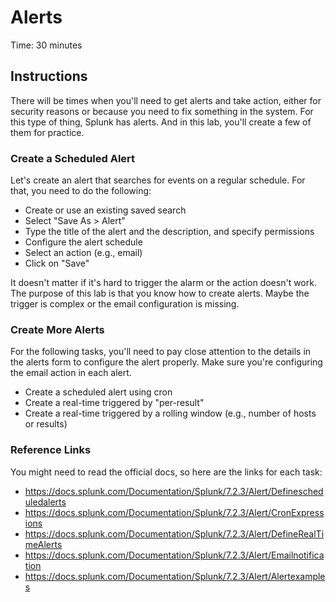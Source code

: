 # Alerts
Time: 30 minutes

## Instructions
There will be times when you'll need to get alerts and take action, either for security reasons or because you need to fix something in the system. For this type of thing, Splunk has alerts. And in this lab, you'll create a few of them for practice.

### Create a Scheduled Alert
Let's create an alert that searches for events on a regular schedule. For that, you need to do the following:

- Create or use an existing saved search
- Select "Save As > Alert"
- Type the title of the alert and the description, and specify permissions
- Configure the alert schedule
- Select an action (e.g., email)
- Click on "Save"

It doesn't matter if it's hard to trigger the alarm or the action doesn't work. The purpose of this lab is that you know how to create alerts. Maybe the trigger is complex or the email configuration is missing.

### Create More Alerts
For the following tasks, you'll need to pay close attention to the details in the alerts form to configure the alert properly. Make sure you're configuring the email action in each alert.

- Create a scheduled alert using cron
- Create a real-time triggered by "per-result"
- Create a real-time triggered by a rolling window (e.g., number of hosts or results)

### Reference Links
You might need to read the official docs, so here are the links for each task:

- https://docs.splunk.com/Documentation/Splunk/7.2.3/Alert/Definescheduledalerts
- https://docs.splunk.com/Documentation/Splunk/7.2.3/Alert/CronExpressions
- https://docs.splunk.com/Documentation/Splunk/7.2.3/Alert/DefineRealTimeAlerts
- https://docs.splunk.com/Documentation/Splunk/7.2.3/Alert/Emailnotification
- https://docs.splunk.com/Documentation/Splunk/7.2.3/Alert/Alertexamples

